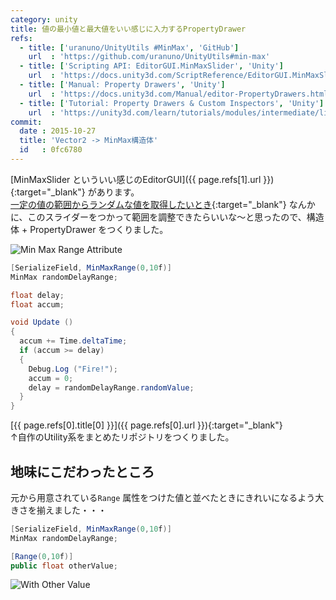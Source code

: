 ```yaml
---
category: unity
title: 値の最小値と最大値をいい感じに入力するPropertyDrawer
refs:
  - title: ['uranuno/UnityUtils #MinMax', 'GitHub']
    url  : 'https://github.com/uranuno/UnityUtils#min-max'
  - title: ['Scripting API: EditorGUI.MinMaxSlider', 'Unity']
    url  : 'https://docs.unity3d.com/ScriptReference/EditorGUI.MinMaxSlider.html'
  - title: ['Manual: Property Drawers', 'Unity']
    url  : 'https://docs.unity3d.com/Manual/editor-PropertyDrawers.html'
  - title: ['Tutorial: Property Drawers & Custom Inspectors', 'Unity']
    url  : 'https://unity3d.com/learn/tutorials/modules/intermediate/live-training-archive/property-drawers-custom-inspectors'
commit:
  date : 2015-10-27
  title: 'Vector2 -> MinMax構造体'
  id   : 0fc6780
---
```


[MinMaxSlider といういい感じのEditorGUI]({{ page.refs[1].url }}){:target="_blank"} があります。  
[一定の値の範囲からランダムな値を取得したいとき](http://docs.unity3d.com/ScriptReference/Random.Range.html){:target="_blank"} なんかに、このスライダーをつかって範囲を調整できたらいいな〜と思ったので、構造体 + PropertyDrawer をつくりました。  

![Min Max Range Attribute](https://uranuno.github.io/UnityUtils/minmaxrange.gif "がんばってつくったGIF")

```csharp
[SerializeField, MinMaxRange(0,10f)]
MinMax randomDelayRange;

float delay;
float accum;

void Update ()
{
  accum += Time.deltaTime;
  if (accum >= delay)
  {
    Debug.Log ("Fire!");
    accum = 0;
    delay = randomDelayRange.randomValue;
  }
}
```

[{{ page.refs[0].title[0] }}]({{ page.refs[0].url }}){:target="_blank"}  
↑自作のUtility系をまとめたリポジトリをつくりました。

<!-- more -->

地味にこだわったところ
--------------------
元から用意されている`Range` 属性をつけた値と並べたときにきれいになるよう大きさを揃えました・・・

```csharp
[SerializeField, MinMaxRange(0,10f)]
MinMax randomDelayRange;

[Range(0,10f)]
public float otherValue;
```

![With Other Value](https://uranuno.github.io/UnityUtils/minmaxrange-othervalue.png "並べてもきれい")
